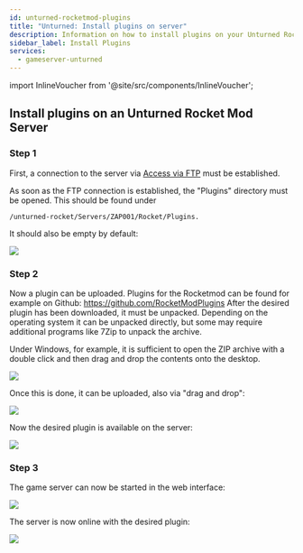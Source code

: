 ```yaml
---
id: unturned-rocketmod-plugins
title: "Unturned: Install plugins on server"
description: Information on how to install plugins on your Unturned Rocketmod server from ZAP-Hosting 
sidebar_label: Install Plugins
services:
  - gameserver-unturned
---
```


import InlineVoucher from '@site/src/components/InlineVoucher';

<InlineVoucher />

## Install plugins on an Unturned Rocket Mod Server

### Step 1
First, a connection to the server via [Access via FTP](gameserver-ftpaccess.md) must be established.

As soon as the FTP connection is established, the "Plugins" directory must be opened. 
This should be found under 
```
/unturned-rocket/Servers/ZAP001/Rocket/Plugins. 
```
It should also be empty by default: 

![](https://screensaver01.zap-hosting.com/index.php/s/wYY7jLji9YaNcBp/preview)

### Step 2

Now a plugin can be uploaded. 
Plugins for the Rocketmod can be found for example on Github: https://github.com/RocketModPlugins
After the desired plugin has been downloaded, it must be unpacked. 
Depending on the operating system it can be unpacked directly, but some may require additional programs like 7Zip to unpack the archive.

Under Windows, for example, it is sufficient to open the ZIP archive with a double click and then drag and drop the contents onto the desktop. 

![](https://screensaver01.zap-hosting.com/index.php/s/qnpy29HySQzJTBL/preview)

Once this is done, it can be uploaded, also via "drag and drop":  

![](https://screensaver01.zap-hosting.com/index.php/s/o4ZNQtyosnw5eHo/preview)

Now the desired plugin is available on the server:

![](https://screensaver01.zap-hosting.com/index.php/s/DYXpnZ2n5ibxW5t/preview)

### Step 3

The game server can now be started in the web interface: 

![](https://screensaver01.zap-hosting.com/index.php/s/pgyBsYcoXNP7dnL/preview)

The server is now online with the desired plugin: 

![](https://screensaver01.zap-hosting.com/index.php/s/ZZLPBprWoBZfTQ6/preview)


<InlineVoucher />
